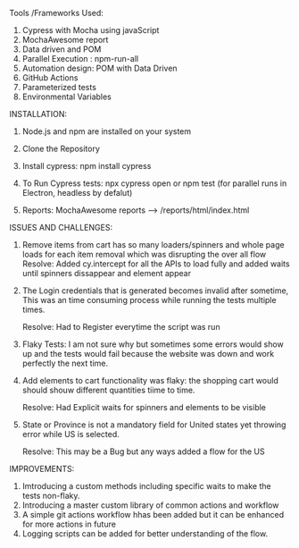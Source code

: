 Tools /Frameworks Used:

1. Cypress with Mocha using javaScript
2. MochaAwesome report
3. Data driven and POM
3. Parallel Execution : npm-run-all
4. Automation design: POM with Data Driven
5. GitHub Actions
6. Parameterized tests
7. Environmental Variables

INSTALLATION:

1. Node.js and npm are installed on your system

2. Clone the Repository

3. Install cypress: npm install cypress

4. To Run Cypress tests:
npx cypress open
or
npm test (for parallel runs in Electron, headless by defalut)

5. Reports: 
MochaAwesome reports --> /reports/html/index.html

ISSUES AND CHALLENGES:

1. Remove items from cart has so many loaders/spinners and whole page loads for each item removal which was disrupting the over all flow
      Resolve: Added cy.intercept for all the APIs to load fully and added waits until spinners dissappear and element appear
      
 2. The Login credentials that is generated becomes invalid after sometime, This was an time consuming process while running the tests multiple times. 

    Resolve: Had to Register everytime the script was run

 3. Flaky Tests: I am not sure why but sometimes some errors would show up and the tests would fail because the website was down and work perfectly the next time.

 4. Add elements to cart functionality was flaky: the shopping cart would should shouw different quantities tiime to time.

    Resolve: Had Explicit waits for spinners and elements to be visible

 5. State or Province is not a mandatory field for United states yet throwing error while US is selected.

    Resolve: This may be a Bug but any ways added a flow for the US


IMPROVEMENTS:

1. Imtroducing a custom methods including specific waits to make the tests non-flaky.
2. Introducing a master custom library of common actions and workflow
3. A simple git actions workflow hhas been added but it can be enhanced for more actions in future
4. Logging scripts can be added for better understanding of the flow.


 

